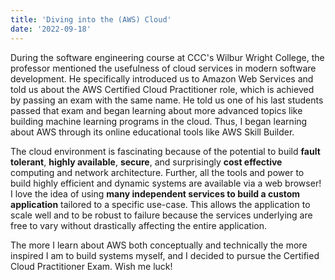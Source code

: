 ```yaml
---
title: 'Diving into the (AWS) Cloud'
date: '2022-09-18'
---
```


During the software engineering course at CCC's Wilbur Wright College, the professor mentioned the usefulness of cloud services in modern software development. He specifically introduced us to Amazon Web Services and told us about the AWS Certified Cloud Practitioner role, which is achieved by passing an exam with the same name. He told us one of his last students passed that exam and began learning about more advanced topics like building machine learning programs in the cloud. Thus, I began learning about AWS through its online educational tools like AWS Skill Builder. 

The cloud environment is fascinating because of the potential to build **fault tolerant**, **highly available**, **secure**, and surprisingly **cost effective** computing and network architecture. Further, all the tools and power to build highly efficient and dynamic systems are available via a web browser! I love the idea of using **many independent services to build a custom application** tailored to a specific use-case. This allows the application to scale well and to be robust to failure because the services underlying are free to vary without drastically affecting the entire application. 

The more I learn about AWS both conceptually and technically the more inspired I am to build systems myself, and I decided to pursue the Certified Cloud Practitioner Exam. Wish me luck!

